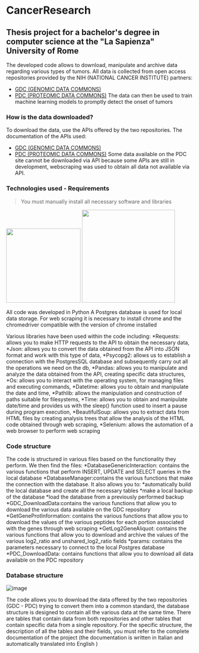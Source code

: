 # CancerResearch

## Thesis project for a bachelor's degree in computer science at the "La Sapienza" University of Rome
The developed code allows to download, manipulate and archive data regarding various types of tumors.
All data is collected from open access repositories provided by the NIH (NATIONAL CANCER INSTITUTE) partners:
 * [GDC (GENOMIC DATA COMMONS)]( https://gdc.cancer.gov/)
 * [PDC (PROTEOMIC DATA COMMONS)](https://proteomic.datacommons.cancer.gov/pdc/)
The data can then be used to train machine learning models to promptly detect the onset of tumors

### How is the data downloaded?
To download the data, use the APIs offered by the two repositories.
The documentation of the APIs used:
 * [GDC (GENOMIC DATA COMMONS)]( https://docs.gdc.cancer.gov/API/Users_Guide/Getting_Started/)
 * [PDC (PROTEOMIC DATA COMMONS)](https://pdc.cancer.gov/data-dictionary/publicapi-documentation/#!/Case/allCases)
Some data available on the PDC site cannot be downloaded via API because some APIs are still in development, 
webscraping was used to obtain all data not available via API.


### Technologies used - Requirements

> You must manually install all necessary software and libraries

<p>
    <img src="https://github.com/patriziorenelli/CancerResearch/assets/19751923/3b487ca7-ade5-452f-aa2a-ccd92ada55b3" width="200" height="200">
    <img src="https://github.com/patriziorenelli/CancerResearch/assets/19751923/13a63054-1597-45f5-8e81-5271629efb70"  width="250" height="250" >
</p>

All code was developed in Python
A Postgres database is used for local data storage.
For web scraping it is necessary to install chrome and the chromedriver compatible with the version of chrome installed

Various libraries have been used within the code including:
 *Requests: allows you to make HTTP requests to the API to obtain the necessary data,
 *Json: allows you to convert the data obtained from the API into JSON format and work with this type of data,
 *Psycopg2: allows us to establish a connection with the PostgresSQL database and subsequently carry out all the operations we need on the db,
 *Pandas: allows you to manipulate and analyze the data obtained from the API, creating specific data structures,
 *Os: allows you to interact with the operating system, for managing files and executing commands,
 *Datetime: allows you to obtain and manipulate the date and time,
 *Pathlib: allows the manipulation and construction of paths suitable for filesystems,
 *Time: allows you to obtain and manipulate date/time and provides us with the sleep() function used to insert a pause during program execution,
 *BeautifulSoup: allows you to extract data from HTML files by creating analysis trees that allow the analysis of the HTML code obtained through web scraping,
 *Selenium: allows the automation of a web browser to perform web scraping


### Code structure

The code is structured in various files based on the functionality they perform. 
We then find the files:
 *DatabaseGenericInteraction: contains the various functions that perform INSERT, UPDATE and SELECT queries in the local database
 *DatabaseManager:contains the various functions that make the connection with the database. 
  It also allows you to:
    *automatically build the local database and create all the necessary tables
    *make a local backup of the database
    *load the database from a previously performed backup
 *GDC_DownloadData:contains the various functions that allow you to download the various data available on the GDC repository
 *GetGeneProtInformation: contains the various functions that allow you to download the values of the various peptides for each portion associated with the genes through web scraping
 *GetLog2GeneAliquot: contains the various functions that allow you to download and archive the values of the various log2_ratio and unshared_log2_ratio fields
 *params: contains the parameters necessary to connect to the local Postgres database
 *PDC_DownloadData: contains functions that allow you to download all data available on the PDC repository
 
### Database structure
![image](https://github.com/patriziorenelli/CancerResearch/assets/19751923/5356e0d4-bcb0-45be-a05f-d2922dd73cd5)

The code allows you to download the data offered by the two repositories (GDC - PDC) trying to convert them into a common standard, 
the database structure is designed to contain all the various data at the same time.
There are tables that contain data from both repositories and other tables that contain specific data from a single repository.
For the specific structure, the description of all the tables and their fields, 
you must refer to the complete documentation of the project (the documentation is written in Italian and automatically translated into English )






